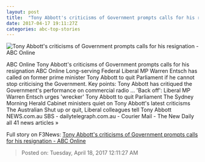 ```yaml
---
layout: post
title:  "Tony Abbott's criticisms of Government prompts calls for his resignation - ABC Online"
date: 2017-04-17 19:11:27Z
categories: abc-top-stories
---
```


![Tony Abbott's criticisms of Government prompts calls for his resignation - ABC Online](http://www.abc.net.au/news/image/6756422-1x1-700x700.jpg)

ABC Online Tony Abbott's criticisms of Government prompts calls for his resignation ABC Online Long-serving Federal Liberal MP Warren Entsch has called on former prime minister Tony Abbott to quit Parliament if he cannot stop criticising the Government. Key points: Tony Abbott has critiqued the Government's performance on commercial radio ... 'Back off': Liberal MP Warren Entsch urges 'wrecker' Tony Abbott to quit Parliament The Sydney Morning Herald Cabinet ministers quiet on Tony Abbott's latest criticisms The Australian Shut up or quit, Liberal colleagues tell Tony Abbott NEWS.com.au SBS - dailytelegraph.com.au - Courier Mail - The New Daily all 41 news articles »


Full story on F3News: [Tony Abbott's criticisms of Government prompts calls for his resignation - ABC Online](http://www.f3nws.com/n/2rHWJC)

> Posted on: Tuesday, April 18, 2017 12:11:27 AM
